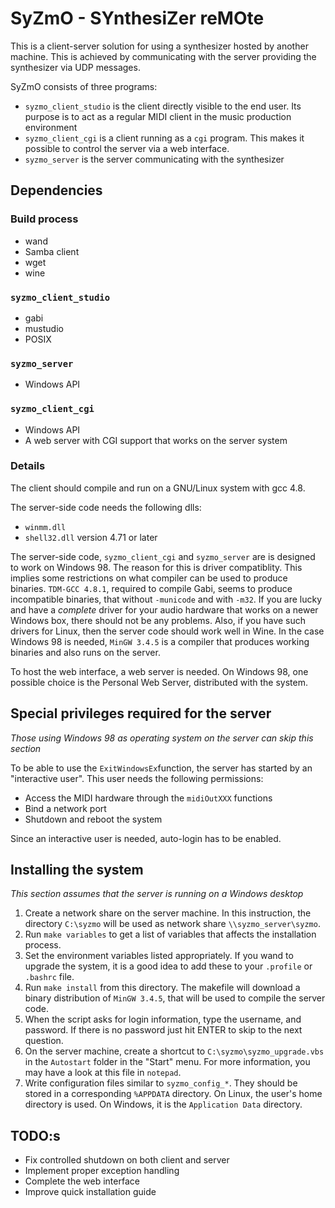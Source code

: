 SyZmO - SYnthesiZer reMOte
===========================
This is a client-server solution for using a synthesizer hosted by another machine. This is achieved by communicating with the server providing the synthesizer via UDP messages.

SyZmO consists of three programs:

 * `syzmo_client_studio` is the client directly visible to the end user. Its purpose is to act as a regular MIDI client in the music production environment
 * `syzmo_client_cgi` is a client running as a `cgi` program. This makes it possible to control the server via a web interface.
 * `syzmo_server` is the server communicating with the synthesizer

Dependencies
------------
### Build process
 * wand
 * Samba client
 * wget
 * wine

### `syzmo_client_studio`
 * gabi
 * mustudio
 * POSIX

### `syzmo_server`
 * Windows API

### `syzmo_client_cgi`
 * Windows API
 * A web server with CGI support that works on the server system

### Details
The client should compile and run on a GNU/Linux system with gcc 4.8.

The server-side code needs the following dlls:
 * `winmm.dll`
 * `shell32.dll` version 4.71 or later

The server-side code, `syzmo_client_cgi` and `syzmo_server` are is designed to work on Windows 98. The reason for this is driver compatiblity. This implies some restrictions on what compiler can be used to produce binaries. `TDM-GCC 4.8.1`, required to compile Gabi, seems to produce incompatible binaries, that without `-municode` and with `-m32`. If you are lucky and have a *complete* driver for your audio hardware that works on a newer Windows box, there should not be any problems. Also, if you have such drivers for Linux, then the server code should work well in Wine. In the case Windows 98 is needed, `MinGW 3.4.5` is a compiler that produces working binaries and also runs on the server.

To host the web interface, a web server is needed. On Windows 98, one possible choice is the Personal Web Server, distributed with the system.

Special privileges required for the server
------------------------------------------
*Those using Windows 98 as operating system on the server can skip this section*

To be able to use the `ExitWindowsEx`function, the server has started by an "interactive user". This user needs the following permissions:

 * Access the MIDI hardware through the `midiOutXXX` functions
 * Bind a network port
 * Shutdown and reboot the system

Since an interactive user is needed, auto-login has to be enabled.

Installing the system
---------------------
*This section assumes that the server is running on a Windows desktop*

 1. Create a network share on the server machine. In this instruction, the directory `C:\syzmo` will be used as network share `\\syzmo_server\syzmo`.
 2. Run `make variables` to get a list of variables that affects the installation process.
 3. Set the environment variables listed appropriately. If you wand to upgrade the system, it is a good idea to add these to your `.profile` or `.bashrc` file.
 4. Run `make install` from this directory. The makefile will download a binary distribution of `MinGW 3.4.5`, that will be used to compile the server code.
 5. When the script asks for login information, type the username, and password. If there is no password just hit ENTER to skip to the next question.
 6. On the server machine, create a shortcut to `C:\syzmo\syzmo_upgrade.vbs` in the `Autostart` folder in the "Start" menu. For more information, you may have a look at this file in `notepad`.
 7. Write configuration files similar to `syzmo_config_*`. They should be stored in a corresponding `%APPDATA` directory. On Linux, the user's home directory is used. On Windows, it is the `Application Data` directory.


TODO:s
------
 * Fix controlled shutdown on both client and server
 * Implement proper exception handling
 * Complete the web interface
 * Improve quick installation guide

